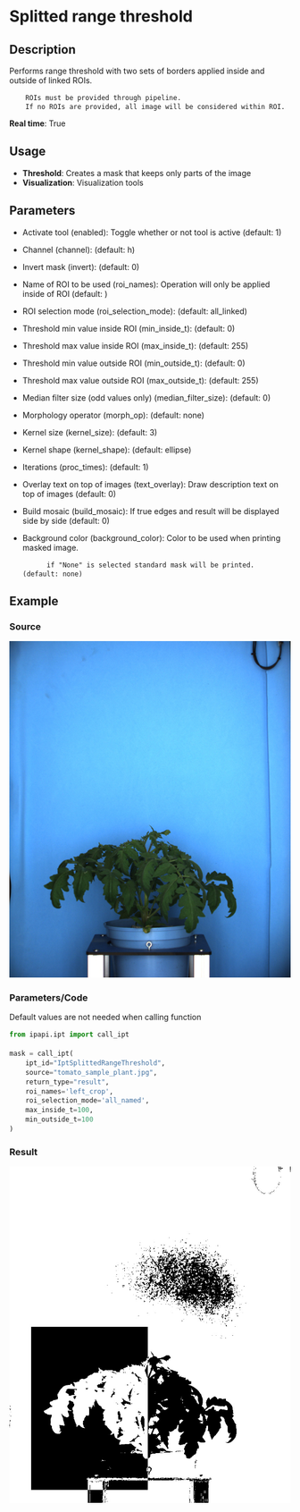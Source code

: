 # Splitted range threshold

## Description

Performs range threshold with two sets of borders applied inside and outside of linked ROIs.

        ROIs must be provided through pipeline.
        If no ROIs are provided, all image will be considered within ROI.

**Real time**: True

## Usage

- **Threshold**: Creates a mask that keeps only parts of the image
- **Visualization**: Visualization tools

## Parameters

- Activate tool (enabled): Toggle whether or not tool is active (default: 1)
- Channel (channel): (default: h)
- Invert mask (invert): (default: 0)
- Name of ROI to be used (roi_names): Operation will only be applied inside of ROI (default: )
- ROI selection mode (roi_selection_mode): (default: all_linked)
- Threshold min value inside ROI (min_inside_t): (default: 0)
- Threshold max value inside ROI (max_inside_t): (default: 255)
- Threshold min value outside ROI (min_outside_t): (default: 0)
- Threshold max value outside ROI (max_outside_t): (default: 255)
- Median filter size (odd values only) (median_filter_size): (default: 0)
- Morphology operator (morph_op): (default: none)
- Kernel size (kernel_size): (default: 3)
- Kernel shape (kernel_shape): (default: ellipse)
- Iterations (proc_times): (default: 1)
- Overlay text on top of images (text_overlay): Draw description text on top of images (default: 0)
- Build mosaic (build_mosaic): If true edges and result will be displayed side by side (default: 0)
- Background color (background_color): Color to be used when printing masked image.

            if "None" is selected standard mask will be printed. (default: none)

## Example

### Source

![Source image](images/tomato_sample_plant.jpg)

### Parameters/Code

Default values are not needed when calling function

```python
from ipapi.ipt import call_ipt

mask = call_ipt(
    ipt_id="IptSplittedRangeThreshold",
    source="tomato_sample_plant.jpg",
    return_type="result",
    roi_names='left_crop',
    roi_selection_mode='all_named',
    max_inside_t=100,
    min_outside_t=100
)
```

### Result

![Result image](images/ipt_Splitted_range_threshold.jpg)
